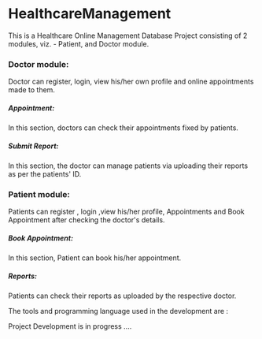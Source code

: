 # HealthcareManagement

This is a Healthcare Online Management Database Project consisting of 2 modules, viz. - Patient, and Doctor module.

### Doctor module: 
Doctor can register, login, view his/her own profile and online appointments made to them. 
##### Appointment: 
In this section, doctors can check their appointments fixed by patients.
##### Submit Report:
In this section, the doctor can manage patients via uploading their reports as per the patients' ID.

### Patient module:  
Patients can register , login ,view his/her profile, Appointments and Book Appointment after checking the doctor's details. 
##### Book Appointment: 
In this section, Patient can book his/her appointment. 
##### Reports:
Patients can check their reports as uploaded by the respective doctor.


The tools and programming language used in the development are :


Project Development is in progress ....
